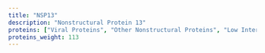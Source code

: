 ```yaml
---
title: "NSP13"
description: "Nonstructural Protein 13"
proteins: ["Viral Proteins", "Other Nonstructural Proteins", "Low Interest Proteins"]
proteins_weight: 113
---
```


